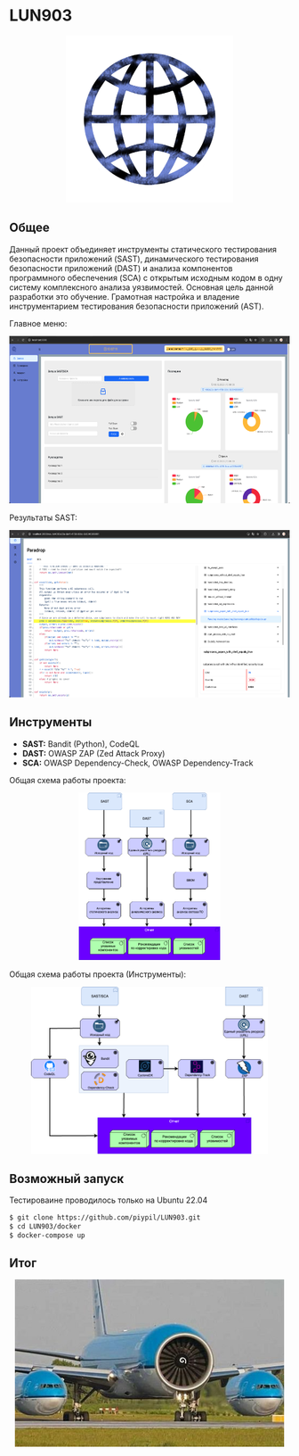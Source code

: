 # LUN903

<p align="center">
	<img src="/frontend/src/assets/images/logo_page.png" height="300px"/>
</p>


## Общее 
Данный проект объединяет инструменты статического тестирования безопасности приложений (SAST),  динамического тестирования безопасности приложений (DAST)  и анализа компонентов программного обеспечения (SCA) с открытым исходным кодом в одну систему комплексного анализа уязвимостей. Основная цель данной разработки это обучение. Грамотная настройка и владение инструментарием тестирования безопасности приложений (AST). 

Главное меню:
<p align="center">
	<img src="/docs/diagrams/png/Image1LUN903.png" height="300px"/>
</p>

Результаты SAST:
<p align="center">
	<img src="/docs/diagrams/png/Image2LUN903.png" height="300px"/>
</p>

## Инструменты
- **SAST:** Bandit (Python), CodeQL 
- **DAST:** OWASP ZAP (Zed Attack Proxy)
- **SCA:** OWASP Dependency-Check, OWASP Dependency-Track

Общая схема работы проекта:
<p align="center">
	<img src="/docs/diagrams/png/Image5LUN903.png" height="300px"/>
</p>

Общая схема работы проекта (Инструменты):
<p align="center">
	<img src="/docs/diagrams/png/Image3LUN903.png" height="300px"/>
</p>

## Возможный запуск
Тестироваине проводилось только на Ubuntu 22.04
    
    $ git clone https://github.com/piypil/LUN903.git
    $ cd LUN903/docker
    $ docker-compose up

## Итог

<p align="center">
	<img src="/docs/diagrams/png/Image4LUN903.png" height="300px"/>
</p>